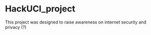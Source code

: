 # HackUCI_project

This project was designed to raise awareness on internet security and privacy (?)